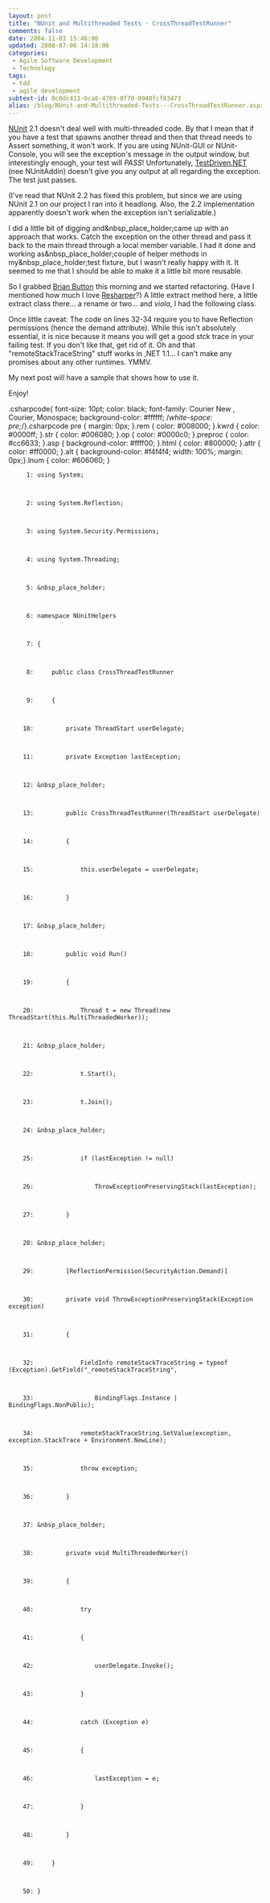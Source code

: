 ```yaml
---
layout: post
title: "NUnit and Multithreaded Tests - CrossThreadTestRunner"
comments: false
date: 2004-11-03 15:46:00
updated: 2008-07-06 14:18:06
categories:
 - Agile Software Development
 - Technology
tags:
 - tdd
 - agile development
subtext-id: 0c0dc413-0ca8-4769-8f70-0940fcf83473
alias: /blog/NUnit-and-Multithreaded-Tests---CrossThreadTestRunner.aspx
---
```



[NUnit](http://www.nunit.org/) 2.1 doesn't deal well with multi-threaded code. By that I mean that if you have a test that spawns another thread and then that thread needs to Assert something, it won't work. If you are using NUnit-GUI or NUnit-Console, you will see the exception's message in the output window, but interestingly enough, your test will _PASS_! Unfortunately, [TestDriven.NET](http://www.testdriven.net/) (nee NUnitAddin) doesn't give you any output at all regarding the exception. The test just passes. 

(I've read that NUnit 2.2 has fixed this problem, but since we are using NUnit 2.1 on our project I ran into it headlong. Also, the 2.2 implementation apparently doesn't work when the exception isn't serializable.) 

I did a little bit of digging and&nbsp_place_holder;came up with an approach that works. Catch the exception on the other thread and pass it back to the main thread through a local member variable. I had it done and working as&nbsp_place_holder;couple of helper methods in my&nbsp_place_holder;test fixture, but I wasn't really happy with it. It seemed to me that I should be able to make it a little bit more reusable. 

So I grabbed [Brian Button](http://dotnetjunkies.com/weblog/oneagilecoder) this morning and we started refactoring. (Have I mentioned how much I love [Resharper](http://www.jetbrains.com/resharper/)?) A little extract method here, a little extract class there... a rename or two... and _viola_, I had the following class. 

Once little caveat: The code on lines 32-34 require you to have Reflection permissions (hence the demand attribute). While this isn't absolutely essential, it is nice because it means you will get a good stck trace in your failing test. If you don't like that, get rid of it. Oh and that "remoteStackTraceString" stuff works in ,NET 1.1... I can't make any promises about any other runtimes. YMMV. 

My next post will have a sample that shows how to use it. 

Enjoy! 

.csharpcode{ font-size: 10pt; color: black; font-family: Courier New , Courier, Monospace; background-color: #ffffff; /*white-space: pre;*/}.csharpcode pre { margin: 0px; }.rem { color: #008000; }.kwrd { color: #0000ff; }.str { color: #006080; }.op { color: #0000c0; }.preproc { color: #cc6633; }.asp { background-color: #ffff00; }.html { color: #800000; }.attr { color: #ff0000; }.alt { background-color: #f4f4f4; width: 100%; margin: 0px;}.lnum { color: #606060; } 
    
    
         1: using System;
    
    
    
         2: using System.Reflection;
    
    
    
         3: using System.Security.Permissions;
    
    
    
         4: using System.Threading;
    
    
    
         5: &nbsp_place_holder;
    
    
    
         6: namespace NUnitHelpers
    
    
    
         7: {
    
    
    
         8:     public class CrossThreadTestRunner
    
    
    
         9:     {
    
    
    
        10:         private ThreadStart userDelegate;
    
    
    
        11:         private Exception lastException;
    
    
    
        12: &nbsp_place_holder;
    
    
    
        13:         public CrossThreadTestRunner(ThreadStart userDelegate)
    
    
    
        14:         {
    
    
    
        15:             this.userDelegate = userDelegate;
    
    
    
        16:         }
    
    
    
        17: &nbsp_place_holder;
    
    
    
        18:         public void Run()
    
    
    
        19:         {
    
    
    
        20:             Thread t = new Thread(new ThreadStart(this.MultiThreadedWorker));
    
    
    
        21: &nbsp_place_holder;
    
    
    
        22:             t.Start();
    
    
    
        23:             t.Join();
    
    
    
        24: &nbsp_place_holder;
    
    
    
        25:             if (lastException != null)
    
    
    
        26:                 ThrowExceptionPreservingStack(lastException);
    
    
    
        27:         }
    
    
    
        28: &nbsp_place_holder;
    
    
    
        29:         [ReflectionPermission(SecurityAction.Demand)]
    
    
    
        30:         private void ThrowExceptionPreservingStack(Exception exception)
    
    
    
        31:         {
    
    
    
        32:             FieldInfo remoteStackTraceString = typeof (Exception).GetField("_remoteStackTraceString", 
    
    
    
        33:                 BindingFlags.Instance | BindingFlags.NonPublic);
    
    
    
        34:             remoteStackTraceString.SetValue(exception, exception.StackTrace + Environment.NewLine);
    
    
    
        35:             throw exception;
    
    
    
        36:         }
    
    
    
        37: &nbsp_place_holder;
    
    
    
        38:         private void MultiThreadedWorker()
    
    
    
        39:         {
    
    
    
        40:             try
    
    
    
        41:             {
    
    
    
        42:                 userDelegate.Invoke();
    
    
    
        43:             }
    
    
    
        44:             catch (Exception e)
    
    
    
        45:             {
    
    
    
        46:                 lastException = e;
    
    
    
        47:             }
    
    
    
        48:         }
    
    
    
        49:     }
    
    
    
        50: }
    
